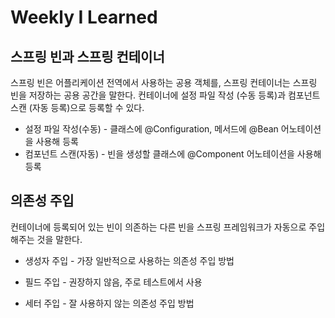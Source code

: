 # Weekly I Learned

## 스프링 빈과 스프링 컨테이너
 스프링 빈은 어플리케이션 전역에서 사용하는 공용 객체를, 스프링 컨테이너는 스프링 빈을 저장하는 공용 공간을 말한다. 컨테이너에 설정 파일 작성 (수동 등록)과  컴포넌트 스캔 (자동 등록)으로 등록할 수 있다.

- 설정 파일 작성(수동) - 클래스에 @Configuration, 메서드에 @Bean 어노테이션을 사용해 등록
- 컴포넌트 스캔(자동) - 빈을 생성할 클래스에 @Component 어노테이션을 사용해 등록

## 의존성 주입

컨테이너에 등록되어 있는 빈이 의존하는 다른 빈을 스프링 프레임워크가 자동으로 주입해주는 것을 말한다.

- 생성자 주입 - 가장 일반적으로 사용하는 의존성 주입 방법

- 필드 주입 - 권장하지 않음, 주로 테스트에서 사용

- 세터 주입 - 잘 사용하지 않는 의존성 주입 방법